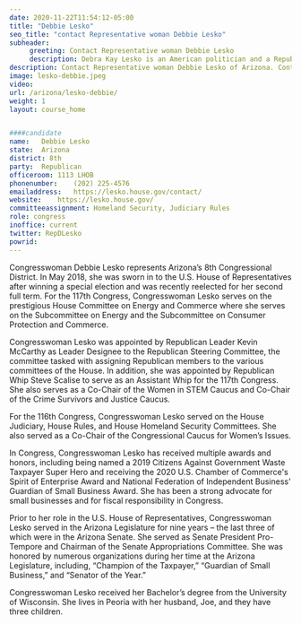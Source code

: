 ```yaml
---
date: 2020-11-22T11:54:12-05:00
title: "Debbie Lesko"
seo_title: "contact Representative woman Debbie Lesko"
subheader:
     greeting: Contact Representative woman Debbie Lesko 
     description: Debra Kay Lesko is an American politician and a Republican member of the United States House of Representatives, representing Arizona's 8th congressional district. The district is located in the West Valley portion of the Valley of the Sun and includes Glendale, Surprise, Sun City, Peoria, and part of western Phoenix.
description: Contact Representative woman Debbie Lesko of Arizona. Contact information for Debbie Lesko includes email address, phone number, and mailing address.
image: lesko-debbie.jpeg
video: 
url: /arizona/lesko-debbie/
weight: 1
layout: course_home


####candidate
name:	Debbie Lesko
state:	Arizona
district: 8th
party:	Republican
officeroom:	1113 LHOB
phonenumber:	(202) 225-4576
emailaddress:	https://lesko.house.gov/contact/
website:	https://lesko.house.gov/
committeeassignment: Homeland Security, Judiciary Rules
role: congress
inoffice: current
twitter: RepDLesko
powrid: 
---
```

Congresswoman Debbie Lesko represents Arizona’s 8th Congressional District. In May 2018, she was sworn in to the U.S. House of Representatives after winning a special election and was recently reelected for her second full term. For the 117th Congress, Congresswoman Lesko serves on the prestigious House Committee on Energy and Commerce where she serves on the Subcommittee on Energy and the Subcommittee on Consumer Protection and Commerce.

Congresswoman Lesko was appointed by Republican Leader Kevin McCarthy as Leader Designee to the Republican Steering Committee, the committee tasked with assigning Republican members to the various committees of the House. In addition, she was appointed by Republican Whip Steve Scalise to serve as an Assistant Whip for the 117th Congress. She also serves as a Co-Chair of the Women in STEM Caucus and Co-Chair of the Crime Survivors and Justice Caucus.

For the 116th Congress, Congresswoman Lesko served on the House Judiciary, House Rules, and House Homeland Security Committees. She also served as a Co-Chair of the Congressional Caucus for Women’s Issues.

In Congress, Congresswoman Lesko has received multiple awards and honors, including being named a 2019 Citizens Against Government Waste Taxpayer Super Hero and receiving the 2020 U.S. Chamber of Commerce's Spirit of Enterprise Award and National Federation of Independent Business’ Guardian of Small Business Award. She has been a strong advocate for small businesses and for fiscal responsibility in Congress.

Prior to her role in the U.S. House of Representatives, Congresswoman Lesko served in the Arizona Legislature for nine years – the last three of which were in the Arizona Senate. She served as Senate President Pro-Tempore and Chairman of the Senate Appropriations Committee. She was honored by numerous organizations during her time at the Arizona Legislature, including, “Champion of the Taxpayer,” “Guardian of Small Business,” and “Senator of the Year.”

Congresswoman Lesko received her Bachelor’s degree from the University of Wisconsin. She lives in Peoria with her husband, Joe, and they have three children.
